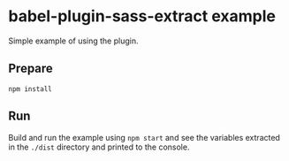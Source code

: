 # babel-plugin-sass-extract example

Simple example of using the plugin.

## Prepare

`npm install`

## Run

Build and run the example using `npm start` and see the variables extracted in the `./dist` directory and printed to the console.


